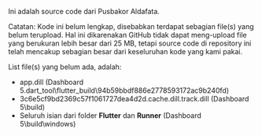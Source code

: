 Ini adalah source code dari Pusbakor Aldafata.

Catatan:
Kode ini belum lengkap, disebabkan terdapat sebagian file(s) yang belum terupload. Hal ini dikarenakan GitHub tidak dapat meng-upload file yang berukuran lebih besar dari 25 MB, tetapi source code di repository ini telah mencakup sebagian besar dari keseluruhan kode yang kami pakai.

List file(s) yang belum ada, adalah:
- app.dill (Dashboard 5\.dart_tool\flutter_build\94b59bbdf886e2778593172ac9b240fd)
- 3c6e5cf9bd2369c57f1061727dea4d2d.cache.dill.track.dill (Dashboard 5\build)
- Seluruh isian dari folder **Flutter** dan **Runner** (Dashboard 5\build\windows)
